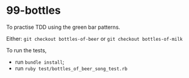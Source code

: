# 99-bottles
To practise TDD using the green bar patterns.

Either:
`git checkout bottles-of-beer` or
`git checkout bottles-of-milk`

To run the tests, 
- run `bundle install`;
- run `ruby test/bottles_of_beer_song_test.rb`
